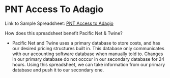 # PNT Access To Adagio
Link to Sample Spreadsheet: [PNT Access to Adagio](https://docs.google.com/spreadsheets/d/1ksr9zGPq_C6A6Gg_F_Oy_CvI4yXiA833N5TLgYl33_Q/edit#gid=1569812958)

How does this spreadsheet benefit Pacific Net & Twine?
- Pacific Net and Twine uses a primary database to store costs, and has our desired pricing structures built in. This database only communicates with our accounting software database when manually told to. Changes in our primary database do not occcur in our secondary database for 24 hours. Using this spreadsheet, we can take information from our primary database and push it to our secondary one.
